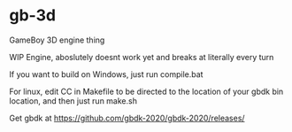 # gb-3d
GameBoy 3D engine thing

WIP Engine, aboslutely doesnt work yet and breaks at literally every turn

If you want to build on Windows, just run compile.bat

For linux, edit CC in Makefile to be directed to the location of your gbdk bin location, and then just run make.sh

Get gbdk at https://github.com/gbdk-2020/gbdk-2020/releases/